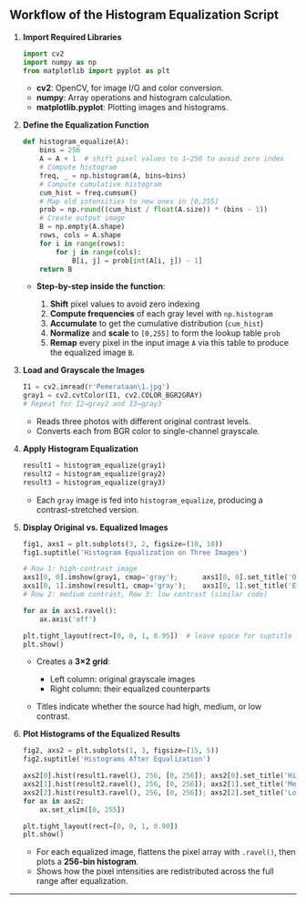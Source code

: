 ## Workflow of the Histogram Equalization Script

1. **Import Required Libraries**

   ```python
   import cv2
   import numpy as np
   from matplotlib import pyplot as plt
   ```

   * **cv2**: OpenCV, for image I/O and color conversion.
   * **numpy**: Array operations and histogram calculation.
   * **matplotlib.pyplot**: Plotting images and histograms.

2. **Define the Equalization Function**

   ```python
   def histogram_equalize(A):
       bins = 256
       A = A + 1  # shift pixel values to 1–256 to avoid zero index
       # Compute histogram
       freq, _ = np.histogram(A, bins=bins)
       # Compute cumulative histogram
       cum_hist = freq.cumsum()
       # Map old intensities to new ones in [0,255]
       prob = np.round((cum_hist / float(A.size)) * (bins - 1))
       # Create output image
       B = np.empty(A.shape)
       rows, cols = A.shape
       for i in range(rows):
           for j in range(cols):
               B[i, j] = prob[int(A[i, j]) - 1]
       return B
   ```

   * **Step-by-step inside the function**:

     1. **Shift** pixel values to avoid zero indexing
     2. **Compute frequencies** of each gray level with `np.histogram`
     3. **Accumulate** to get the cumulative distribution (`cum_hist`)
     4. **Normalize** and **scale** to `[0,255]` to form the lookup table `prob`
     5. **Remap** every pixel in the input image `A` via this table to produce the equalized image `B`.

3. **Load and Grayscale the Images**

   ```python
   I1 = cv2.imread(r'Pemerataan\1.jpg')
   gray1 = cv2.cvtColor(I1, cv2.COLOR_BGR2GRAY)
   # Repeat for I2→gray2 and I3→gray3
   ```

   * Reads three photos with different original contrast levels.
   * Converts each from BGR color to single-channel grayscale.

4. **Apply Histogram Equalization**

   ```python
   result1 = histogram_equalize(gray1)
   result2 = histogram_equalize(gray2)
   result3 = histogram_equalize(gray3)
   ```

   * Each `gray` image is fed into `histogram_equalize`, producing a contrast-stretched version.

5. **Display Original vs. Equalized Images**

   ```python
   fig1, axs1 = plt.subplots(3, 2, figsize=(10, 10))
   fig1.suptitle('Histogram Equalization on Three Images')

   # Row 1: high-contrast image
   axs1[0, 0].imshow(gray1, cmap='gray');      axs1[0, 0].set_title('Original – High Contrast')
   axs1[0, 1].imshow(result1, cmap='gray');    axs1[0, 1].set_title('Equalized – High Contrast')
   # Row 2: medium contrast, Row 3: low contrast (similar code)

   for ax in axs1.ravel():
       ax.axis('off')

   plt.tight_layout(rect=[0, 0, 1, 0.95])  # leave space for suptitle
   plt.show()
   ```

   * Creates a **3×2 grid**:

     * Left column: original grayscale images
     * Right column: their equalized counterparts
   * Titles indicate whether the source had high, medium, or low contrast.

6. **Plot Histograms of the Equalized Results**

   ```python
   fig2, axs2 = plt.subplots(1, 3, figsize=(15, 5))
   fig2.suptitle('Histograms After Equalization')

   axs2[0].hist(result1.ravel(), 256, [0, 256]); axs2[0].set_title('High Contrast')
   axs2[1].hist(result2.ravel(), 256, [0, 256]); axs2[1].set_title('Medium Contrast')
   axs2[2].hist(result3.ravel(), 256, [0, 256]); axs2[2].set_title('Low Contrast')
   for ax in axs2:
       ax.set_xlim([0, 255])

   plt.tight_layout(rect=[0, 0, 1, 0.90])
   plt.show()
   ```

   * For each equalized image, flattens the pixel array with `.ravel()`, then plots a **256-bin histogram**.
   * Shows how the pixel intensities are redistributed across the full range after equalization.

---
